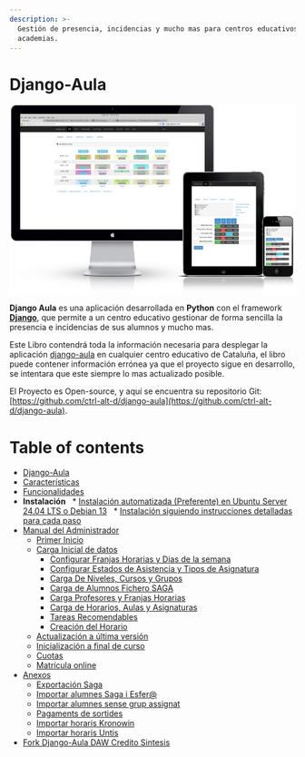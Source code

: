 ```yaml
---
description: >-
  Gestión de presencia, incidencias y mucho mas para centros educativos y
  academias.
---
```


# Django-Aula

![](.gitbook/assets/687474703a2f2f692e696d6775722e636f6d2f596c43525461702e706e67.png)

**Django Aula** es una aplicación desarrollada en **Python** con el framework [**Django**](https://www.djangoproject.com/), que permite a un centro educativo gestionar de forma sencilla la presencia e incidencias de sus alumnos y mucho mas. 

Este Libro contendrá toda la información necesaria para desplegar la aplicación [django-aula](https://github.com/ctrl-alt-d/django-aula) en cualquier centro educativo de Cataluña, el libro puede contener información errónea ya que el proyecto sigue en desarrollo, se intentara que este siempre lo mas actualizado posible.

El Proyecto es Open-source, y aquí se encuentra su repositorio Git: [https://github.com/ctrl-alt-d/django-aula](https://github.com/ctrl-alt-d/django-aula).

# Table of contents

* [Django-Aula](README.md)
* [Características](caracteristicas.md)
* [Funcionalidades](funcionalidades.md)
* **Instalación**   * [Instalación automatizada (Preferente) en Ubuntu Server 24.04 LTS o Debian 13](../../README.md)    * [Instalación siguiendo instrucciones detalladas para cada paso](../../MANUAL_LEGACY/instalacion.md)
* [Manual del Administrador](manual-de-uso/README.md)
  * [Primer Inicio](manual-de-uso/primer-inicio.md)
  * [Carga Inicial de datos](manual-de-uso/carga-inicial-de-datos/README.md)
    * [Configurar Franjas Horarias y Dias de la semana](manual-de-uso/carga-inicial-de-datos/configurar-franjas-y-dias-semana.md)
    * [Configurar Estados de Asistencia y Tipos de Asignatura](manual-de-uso/carga-inicial-de-datos/configurar-estados-de-asistencia-y-tipos-de-asignatura.md)
    * [Carga De Niveles, Cursos y Grupos](manual-de-uso/carga-inicial-de-datos/creacion-de-niveles-cursos-y-grupos.md)
    * [Carga de Alumnos Fichero SAGA](manual-de-uso/carga-inicial-de-datos/carga-de-alumnos-fichero-saga.md)
    * [Carga Profesores y Franjas Horarias](manual-de-uso/carga-inicial-de-datos/carga-profesores-y-franjas-horarias.md)
    * [Carga de Horarios, Aulas y Asignaturas](manual-de-uso/carga-inicial-de-datos/carga-de-horarios-aulas-y-asignaturas.md)
    * [Tareas Recomendables](manual-de-uso/carga-inicial-de-datos/tareas-recomendables.md)
    * [Creación del Horario](manual-de-uso/carga-inicial-de-datos/creacion-del-horario.md)
  * [Actualización a última versión](manual-de-uso/actualitza.md)
  * [Inicialización a final de curso](manual-de-uso/inicialitza.md)
  * [Cuotas](manual-de-uso/quotes.md)
  * [Matrícula online](manual-de-uso/matricula.md)
* [Anexos](../../ANEXOS_DATOS/README.md)
  * [Exportación Saga](anexos/exportacion-saga.md)
  * [Importar alumnes Saga i Esfer@](../../ANEXOS_DATOS/TutorialALUMNES_SAGA-ESFER@_a_DJAU.pdf)
  * [Importar alumnes sense grup assignat](../../ANEXOS_DATOS/IMPORTAR_A_DJAUsense_curs_actualitzat.pdf)
  * [Pagaments de sortides](../../ANEXOS_DATOS/Tutorial%20pagament%20activitats%20on-line.pdf)
  * [Importar horaris Kronowin](../../ANEXOS_DATOS/exportacio-kronowin.pdf)
  * [Importar horaris Untis](manual-de-uso/carga-inicial-de-datos/README.md#para-untis)
* [Fork Django-Aula DAW Credito Sintesis](fork-django-aula-daw-credito-sintesis.md)

